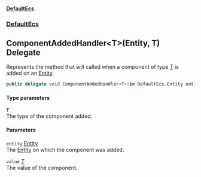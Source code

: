 #### [DefaultEcs](index.md 'index')
### [DefaultEcs](index.md#DefaultEcs 'DefaultEcs')
## ComponentAddedHandler&lt;T&gt;(Entity, T) Delegate
Represents the method that will called when a component of type [T](ComponentAddedHandler_T_(Entity_T).md#DefaultEcs_ComponentAddedHandler_T_(DefaultEcs_Entity_T)_T 'DefaultEcs.ComponentAddedHandler&lt;T&gt;(DefaultEcs.Entity, T).T') is added on an [Entity](Entity.md 'DefaultEcs.Entity').  
```csharp
public delegate void ComponentAddedHandler<T>(in DefaultEcs.Entity entity, in T value);
```
#### Type parameters
<a name='DefaultEcs_ComponentAddedHandler_T_(DefaultEcs_Entity_T)_T'></a>
`T`  
The type of the component added.
  
#### Parameters
<a name='DefaultEcs_ComponentAddedHandler_T_(DefaultEcs_Entity_T)_entity'></a>
`entity` [Entity](Entity.md 'DefaultEcs.Entity')  
The [Entity](Entity.md 'DefaultEcs.Entity') on which the component was added.
  
<a name='DefaultEcs_ComponentAddedHandler_T_(DefaultEcs_Entity_T)_value'></a>
`value` [T](ComponentAddedHandler_T_(Entity_T).md#DefaultEcs_ComponentAddedHandler_T_(DefaultEcs_Entity_T)_T 'DefaultEcs.ComponentAddedHandler&lt;T&gt;(DefaultEcs.Entity, T).T')  
The value of the component.
  

